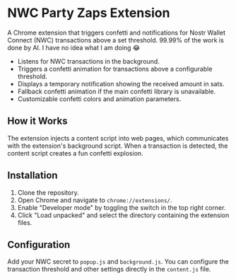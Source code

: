 # NWC Party Zaps Extension

A Chrome extension that triggers confetti and notifications for Nostr Wallet Connect (NWC) transactions above a set threshold.
99.99% of the work is done by AI. I have no idea what I am doing 😂

- Listens for NWC transactions in the background.
- Triggers a confetti animation for transactions above a configurable threshold.
- Displays a temporary notification showing the received amount in sats.
- Fallback confetti animation if the main confetti library is unavailable.
- Customizable confetti colors and animation parameters.

## How it Works

The extension injects a content script into web pages, which communicates with the extension's background script. When a transaction is detected, the content script creates a fun confetti explosion.

## Installation

1. Clone the repository.
2. Open Chrome and navigate to `chrome://extensions/`.
3. Enable "Developer mode" by toggling the switch in the top right corner.
4. Click "Load unpacked" and select the directory containing the extension files.

## Configuration
Add your NWC secret to `popup.js` and `background.js`.
You can configure the transaction threshold and other settings directly in the `content.js` file.
